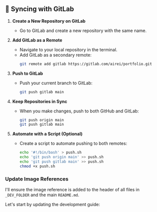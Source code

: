 ## 🔄 Syncing with GitLab

1. **Create a New Repository on GitLab**
   - Go to GitLab and create a new repository with the same name.

2. **Add GitLab as a Remote**
   - Navigate to your local repository in the terminal.
   - Add GitLab as a secondary remote:
     ```bash
     git remote add gitlab https://gitlab.com/airei/portfolio.git
     ```

3. **Push to GitLab**
   - Push your current branch to GitLab:
     ```bash
     git push gitlab main
     ```

4. **Keep Repositories in Sync**
   - When you make changes, push to both GitHub and GitLab:
     ```bash
     git push origin main
     git push gitlab main
     ```

5. **Automate with a Script (Optional)**
   - Create a script to automate pushing to both remotes:
     ```bash
     echo '#!/bin/bash' > push.sh
     echo 'git push origin main' >> push.sh
     echo 'git push gitlab main' >> push.sh
     chmod +x push.sh
     ```

### Update Image References

I'll ensure the image reference is added to the header of all files in `_DEV_FOLDER` and the main `README.md`.

Let's start by updating the development guide: